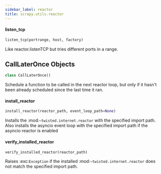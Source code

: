 ```yaml
---
sidebar_label: reactor
title: scrapy.utils.reactor
---
```


#### listen\_tcp

```python
listen_tcp(portrange, host, factory)
```

Like reactor.listenTCP but tries different ports in a range.

## CallLaterOnce Objects

```python
class CallLaterOnce()
```

Schedule a function to be called in the next reactor loop, but only if
it hasn&#x27;t been already scheduled since the last time it ran.

#### install\_reactor

```python
install_reactor(reactor_path, event_loop_path=None)
```

Installs the :mod:`~twisted.internet.reactor` with the specified
import path. Also installs the asyncio event loop with the specified import
path if the asyncio reactor is enabled

#### verify\_installed\_reactor

```python
verify_installed_reactor(reactor_path)
```

Raises :exc:`Exception` if the installed
:mod:`~twisted.internet.reactor` does not match the specified import
path.

